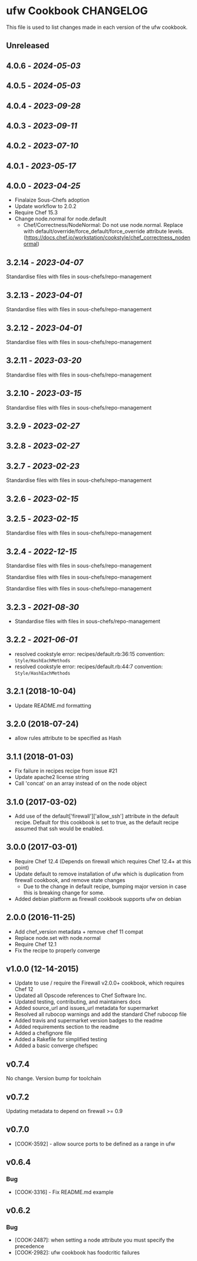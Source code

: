 # ufw Cookbook CHANGELOG

This file is used to list changes made in each version of the ufw cookbook.

## Unreleased

## 4.0.6 - *2024-05-03*

## 4.0.5 - *2024-05-03*

## 4.0.4 - *2023-09-28*

## 4.0.3 - *2023-09-11*

## 4.0.2 - *2023-07-10*

## 4.0.1 - *2023-05-17*

## 4.0.0 - *2023-04-25*

- Finalaize Sous-Chefs adoption
- Update workflow to 2.0.2
- Require Chef 15.3
- Change node.normal for node.default
  - Chef/Correctness/NodeNormal: Do not use node.normal. Replace with default/override/force_default/force_override attribute levels. (<https://docs.chef.io/workstation/cookstyle/chef_correctness_nodenormal>)

## 3.2.14 - *2023-04-07*

Standardise files with files in sous-chefs/repo-management

## 3.2.13 - *2023-04-01*

Standardise files with files in sous-chefs/repo-management

## 3.2.12 - *2023-04-01*

Standardise files with files in sous-chefs/repo-management

## 3.2.11 - *2023-03-20*

Standardise files with files in sous-chefs/repo-management

## 3.2.10 - *2023-03-15*

Standardise files with files in sous-chefs/repo-management

## 3.2.9 - *2023-02-27*

## 3.2.8 - *2023-02-27*

## 3.2.7 - *2023-02-23*

Standardise files with files in sous-chefs/repo-management

## 3.2.6 - *2023-02-15*

## 3.2.5 - *2023-02-15*

Standardise files with files in sous-chefs/repo-management

## 3.2.4 - *2022-12-15*

Standardise files with files in sous-chefs/repo-management

Standardise files with files in sous-chefs/repo-management

Standardise files with files in sous-chefs/repo-management

## 3.2.3 - *2021-08-30*

- Standardise files with files in sous-chefs/repo-management

## 3.2.2 - *2021-06-01*

- resolved cookstyle error: recipes/default.rb:36:15 convention: `Style/HashEachMethods`
- resolved cookstyle error: recipes/default.rb:44:7 convention: `Style/HashEachMethods`

## 3.2.1 (2018-10-04)

- Update README.md formatting

## 3.2.0 (2018-07-24)

- allow rules attribute to be specified as Hash

## 3.1.1 (2018-01-03)

- Fix failure in recipes recipe from issue #21
- Update apache2 license string
- Call 'concat' on an array instead of on the node object

## 3.1.0 (2017-03-02)

- Add use of the default['firewall']['allow_ssh'] attribute in the default recipe. Default for this cookbook is set to true, as the default recipe assumed that ssh would be enabled.

## 3.0.0 (2017-03-01)

- Require Chef 12.4 (Depends on firewall which requires Chef 12.4+ at this point)
- Update default to remove installation of ufw which is duplication from firewall cookbook, and remove state changes
  - Due to the change in default recipe, bumping major version in case this is breaking change for some.
- Added debian platform as firewall cookbook supports ufw on debian

## 2.0.0 (2016-11-25)

- Add chef_version metadata + remove chef 11 compat
- Replace node.set with node.normal
- Require Chef 12.1
- Fix the recipe to properly converge

## v1.0.0 (12-14-2015)

- Update to use / require the Firewall v2.0.0+ cookbook, which requires Chef 12
- Updated all Opscode references to Chef Software Inc.
- Updated testing, contributing, and maintainers docs
- Added source_url and issues_url metadata for supermarket
- Resolved all rubocop warnings and add the standard Chef rubocop file
- Added travis and supermarket version badges to the readme
- Added requirements section to the readme
- Added a chefignore file
- Added a Rakefile for simplified testing
- Added a basic converge chefspec

## v0.7.4

No change. Version bump for toolchain

## v0.7.2

Updating metadata to depend on firewall >= 0.9

## v0.7.0

- [COOK-3592] - allow source ports to be defined as a range in ufw

## v0.6.4

### Bug

- [COOK-3316] - Fix README.md example

## v0.6.2

### Bug

- [COOK-2487]: when setting a node attribute you must specify the precedence
- [COOK-2982]: ufw cookbook has foodcritic failures
